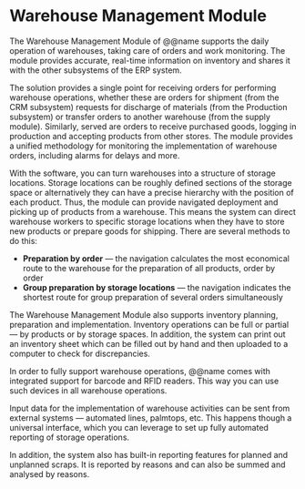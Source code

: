 # Warehouse Management Module

The Warehouse Management Module of @@name supports the daily operation of warehouses, taking care of orders and work monitoring. The module provides accurate, real-time information on inventory and shares it with the other subsystems of the ERP system.

The solution provides a single point for receiving orders for performing warehouse operations, whether these are orders for shipment (from the CRM subsystem) requests for discharge of materials (from the Production subsystem) or transfer orders to another warehouse (from the supply module). Similarly, served are orders to receive purchased goods, logging in production and accepting products from other stores. The module provides a unified methodology for monitoring the implementation of warehouse orders, including alarms for delays and more.

With the software, you can turn warehouses into a structure of storage locations. Storage locations can be roughly defined sections of the storage space or alternatively they can have a precise hierarchy with the position of each product. Thus, the module can provide navigated deployment and picking up of products from a warehouse. This means the system can direct warehouse workers to specific storage locations when they have to store new products or prepare goods for shipping. There are several methods to do this:

* **Preparation by order** — the navigation calculates the most economical route to the warehouse for the preparation of all products, order by order
* **Group preparation by storage locations** — the navigation indicates the shortest route for group preparation of several orders simultaneously

The Warehouse Management Module also supports inventory planning, preparation and implementation. Inventory operations can be full or partial — by products or by storage spaces. In addition, the system can print out an inventory sheet which can be filled out by hand and then uploaded to a computer to check for discrepancies.

In order to fully support warehouse operations, @@name comes with integrated support for barcode and RFID readers. This way you can use such devices in all warehouse operations.

Input data for the implementation of warehouse activities can be sent from external systems — automated lines, palmtops, etc. This happens though a universal interface, which you can leverage to set up fully automated reporting of storage operations.


In addition, the system also has built-in reporting features for planned and unplanned scraps. It is reported by reasons and can also be summed and analysed by reasons.
